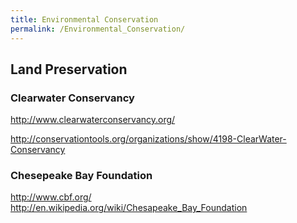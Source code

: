 ```yaml
---
title: Environmental Conservation
permalink: /Environmental_Conservation/
---
```


Land Preservation
-----------------

### Clearwater Conservancy

<http://www.clearwaterconservancy.org/>

<http://conservationtools.org/organizations/show/4198-ClearWater-Conservancy>

### Chesepeake Bay Foundation

<http://www.cbf.org/> <http://en.wikipedia.org/wiki/Chesapeake_Bay_Foundation>